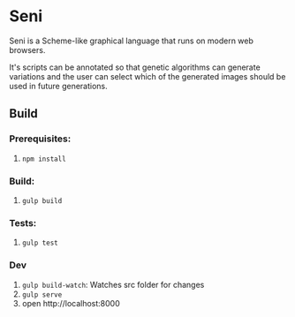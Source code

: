 # Seni

Seni is a Scheme-like graphical language that runs on modern web browsers.

It's scripts can be annotated so that genetic algorithms can generate variations and the user can select which of the generated images should be used in future generations.

## Build

### Prerequisites:

1. `npm install`

### Build:

1. `gulp build`

### Tests:

1. `gulp test`

### Dev

1. `gulp build-watch`: Watches src folder for changes
2. `gulp serve`
3. open http://localhost:8000

